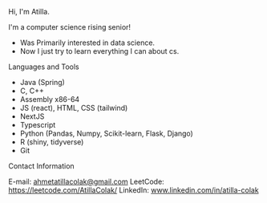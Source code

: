 
Hi, I'm Atilla. 

I'm a computer science rising senior!
* Was Primarily interested in data science.
* Now I just try to learn everything I can about cs. 

Languages and Tools
* Java (Spring)
* C, C++
* Assembly x86-64
* JS (react), HTML, CSS (tailwind)
* NextJS
* Typescript 
* Python (Pandas, Numpy, Scikit-learn, Flask, Django) 
* R (shiny, tidyverse) 
* Git

Contact Information

E-mail: ahmetatillacolak@gmail.com
LeetCode: https://leetcode.com/AtillaColak/ 
LinkedIn: www.linkedin.com/in/atilla-colak
